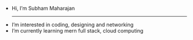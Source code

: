 - Hi, I’m Subham Maharajan
  <hr>
- I’m interested in coding, designing and networking
- I’m currently learning mern full stack, cloud computing



<!---Certifications I have:--->


<!---
Kazaki-sama/Kazaki-sama is a ✨ special ✨ repository because its `README.md` (this file) appears on your GitHub profile.
You can click the Preview link to take a look at your changes.
--->
